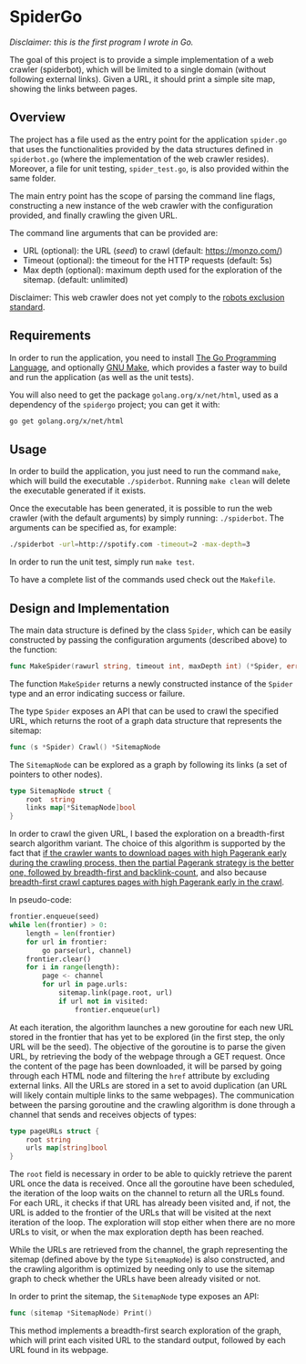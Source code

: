 # SpiderGo

*Disclaimer: this is the first program I wrote in Go.*

The goal of this project is to provide a simple implementation of a web crawler
(spiderbot), which will be limited to a single domain (without following
external links).
Given a URL, it should print a simple site map, showing the links between pages.


## Overview

The project has a file used as the entry point for the application
`spider.go` that uses the functionalities provided by the data structures
defined in `spiderbot.go` (where the implementation of the web crawler resides).
Moreover, a file for unit testing, `spider_test.go`, is also provided within the
same folder.

The main entry point has the scope of parsing the command line flags,
constructing a new instance of the web crawler with the configuration provided,
and finally crawling the given URL.

The command line arguments that can be provided are:
- URL (optional): the URL (*seed*) to crawl (default: https://monzo.com/)
- Timeout (optional): the timeout for the HTTP requests (default: 5s)
- Max depth (optional): maximum depth used for the exploration of the sitemap.
    (default: unlimited)

Disclaimer: This web crawler does not yet comply to the [robots exclusion
standard](https://en.wikipedia.org/wiki/Robots_exclusion_standard).


## Requirements

In order to run the application, you need to install [The Go Programming
Language](https://golang.org/), and optionally
[GNU Make](https://www.gnu.org/software/make/), which provides a faster way to
build and run the application (as well as the unit tests).

You will also need to get the package `golang.org/x/net/html`, used as a
dependency of the `spidergo` project; you can get it with:

```bash
go get golang.org/x/net/html
```

## Usage

In order to build the application, you just need to run the command `make`, which
will build the executable `./spiderbot`. Running `make clean` will delete the
executable generated if it exists.

Once the executable has been generated, it is possible to run the web crawler
(with the default arguments) by simply running: `./spiderbot`. The arguments
can be specified as, for example:

```bash
./spiderbot -url=http://spotify.com -timeout=2 -max-depth=3
```

In order to run the unit test, simply run `make test`.

To have a complete list of the commands used check out the `Makefile`.

## Design and Implementation

The main data structure is defined by the class `Spider`, which can be easily
constructed by passing the configuration arguments (described above) to the
function:

```go
func MakeSpider(rawurl string, timeout int, maxDepth int) (*Spider, error)
```

The function `MakeSpider` returns a newly constructed instance of the `Spider`
type and an error indicating success or failure.

The type `Spider` exposes an API that can be used to crawl the specified URL,
which returns the root of a graph data structure that represents the sitemap:

```go
func (s *Spider) Crawl() *SitemapNode
```

The `SitemapNode` can be explored as a graph by following its links (a set of
pointers to other nodes).

```go
type SitemapNode struct {
	root  string
	links map[*SitemapNode]bool
}
```

In order to crawl the given URL, I based the exploration on a breadth-first
search algorithm variant. The choice of this algorithm is supported by the fact
that [if the crawler wants to download pages with high Pagerank early during the
crawling process, then the partial Pagerank strategy is the better one, followed by
breadth-first and backlink-count][1], and also because [breadth-first crawl captures
pages with high Pagerank early in the crawl][2].

In pseudo-code:

```python
frontier.enqueue(seed)
while len(frontier) > 0:
    length = len(frontier)
    for url in frontier:
        go parse(url, channel)
    frontier.clear()
    for i in range(length):
        page <- channel
        for url in page.urls:
            sitemap.link(page.root, url)
            if url not in visited:
                frontier.enqueue(url)
```

At each iteration, the algorithm launches a new goroutine for each new URL stored
in the frontier that has yet to be explored (in the first step, the only URL will be
the seed). The objective of the goroutine is to parse the given URL, by
retrieving the body of the webpage through a GET request. Once the content of
the page has been downloaded, it will be parsed by going through each HTML node and
filtering the `href` attribute by excluding external links. All the URLs are stored
in a set to avoid duplication (an URL will likely contain multiple links to the
same webpages).
The communication between the parsing goroutine and the crawling algorithm is
done through a channel that sends and receives objects of types:

```go
type pageURLs struct {
	root string
	urls map[string]bool
}
```

The `root` field is necessary in order to be able to quickly retrieve the
parent URL once the data is received.
Once all the goroutine have been scheduled, the iteration of the loop waits on
the channel to return all the URLs found. For each URL, it checks if that URL has
already been visited and, if not, the URL is added to the frontier of the URLs that will
be visited at the next iteration of the loop.
The exploration will stop either when there are no more URLs to visit, or when
the max exploration depth has been reached.

While the URLs are retrieved from the channel, the graph representing the
sitemap (defined above by the type `SitemapNode`) is also constructed, and the
crawling algorithm is optimized by needing only to use the sitemap graph to check
whether the URLs have been already visited or not.

In order to print the sitemap, the `SitemapNode` type exposes an API:

```go
func (sitemap *SitemapNode) Print()
```

This method implements a breadth-first search exploration of the graph, which
will print each visited URL to the standard output, followed by each URL found
in its webpage.

[1]: https://en.wikipedia.org/wiki/Web_crawler#cite_note-11
[2]: https://en.wikipedia.org/wiki/Web_crawler#cite_note-12
